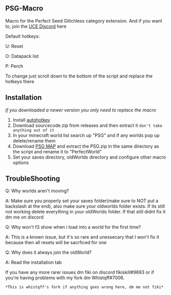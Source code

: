 ## PSG-Macro
Macro for the Perfect Seed Glitchless category extension. And if you want to, join the [UCE Discord](https://discord.gg/CxGBhFQ2mR) here

Default hotkeys:

U: Reset

O: Datapack list

P: Perch

To change just scroll down to the bottom of the script and replace the hotkeys there
## Installation
*if you downloaded a newer version you only need to replace the macro*
1. Install [autohotkey](https://www.autohotkey.com/)
2. Download sourcecode.zip from releases and then extract it `don't take anything out of it`
3. In your minecraft world list search up "PSG" and if any worlds pop up delete/rename them
4. Download [PSG MAP](https://github.com/BlockOfNetherite/PSG/releases/latest) and extract the PSG.zip in the same directory as the script and rename it to "PerfectWorld"
5. Set your saves directory, oldWorlds directory and configure other macro options
## TroubleShooting
Q: Why worlds aren't moving?

A: Make sure you properly set your saves folder(make sure to NOT put a backslash at the end), also make sure your oldworlds folder exists. If its still not working delete everything in your oldWorlds folder. If that still didnt fix it dm me on discord

Q: Why won't f3 show when i load into a world for the first time?

A: This is a known issue, but it's so rare and unessecary that I won't fix it because then all resets will be sacrficed for one

Q: Why does it always join the oldWorld?

A: Read the installation tab

If you have any more rarer issues dm fiki on discord fikiskill#9693 or if you're having problems with my fork dm Whistqff#7006.

`*This is whistqff's fork if anything goes wrong here, dm me not fiki*`